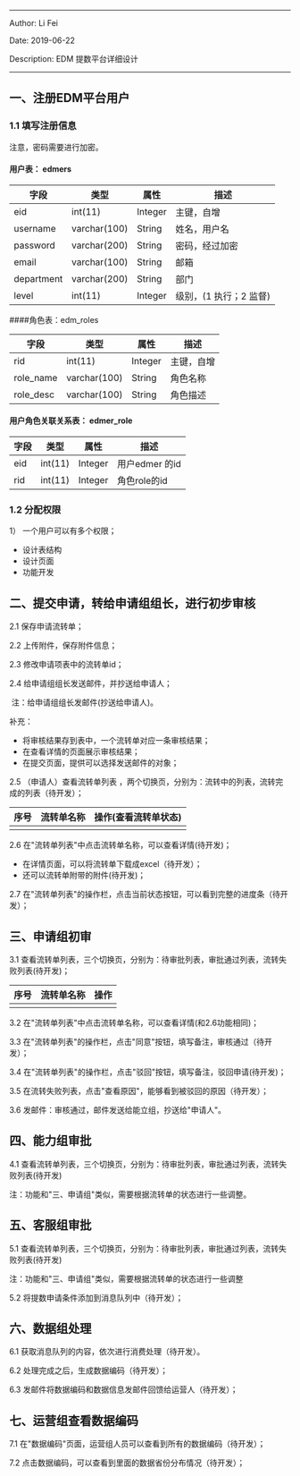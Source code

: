 ----

Author: Li Fei

Date: 2019-06-22

Description: EDM 提数平台详细设计

---

##  一、注册EDM平台用户

### 1.1 填写注册信息

注意，密码需要进行加密。

#### 用户表： edmers

| 字段       | 类型         | 属性    | 描述                   |
| ---------- | ------------ | ------- | ---------------------- |
| eid        | int(11)      | Integer | 主键，自增             |
| username   | varchar(100) | String  | 姓名，用户名           |
| password   | varchar(200) | String  | 密码，经过加密         |
| email      | varchar(100) | String  | 邮箱                   |
| department | varchar(200) | String  | 部门                   |
| level      | int(11)      | Integer | 级别，(1 执行；2 监督) |



####角色表：edm_roles

| 字段      | 类型         | 属性    | 描述       |
| --------- | ------------ | ------- | ---------- |
| rid       | int(11)      | Integer | 主键，自增 |
| role_name | varchar(100) | String  | 角色名称   |
| role_desc | varchar(100) | String  | 角色描述   |



#### 用户角色关联关系表：  edmer_role

| 字段 | 类型    | 属性    | 描述           |
| ---- | ------- | ------- | -------------- |
| eid  | int(11) | Integer | 用户edmer 的id |
| rid  | int(11) | Integer | 角色role的id   |

### 1.2 分配权限

1） 一个用户可以有多个权限；



- 设计表结构
- 设计页面
- 功能开发

## 二、提交申请，转给申请组组长，进行初步审核

2.1 保存申请流转单；

2.2 上传附件，保存附件信息；

2.3 修改申请项表中的流转单id；

2.4 给申请组组长发送邮件，并抄送给申请人；

​     注：给申请组组长发邮件(抄送给申请人)。

补充：

- 将审核结果存到表中，一个流转单对应一条审核结果；
- 在查看详情的页面展示审核结果；
- 在提交页面，提供可以选择发送邮件的对象；

2.5 （申请人）查看流转单列表 ，两个切换页，分别为：流转中的列表，流转完成的列表（待开发）；

| 序号 | 流转单名称 | 操作(查看流转单状态) |
| ---- | ---------- | -------------------- |
|      |            |                      |

2.6 在"流转单列表"中点击流转单名称，可以查看详情(待开发)；

- 在详情页面，可以将流转单下载成excel（待开发）；
- 还可以流转单附带的附件(待开发)；

2.7 在"流转单列表"的操作栏，点击当前状态按钮，可以看到完整的进度条（待开发）；



## 三、申请组初审

3.1 查看流转单列表，三个切换页，分别为：待审批列表，审批通过列表，流转失败列表(待开发)；

| 序号 | 流转单名称 | 操作 |
| ---- | ---------- | ---- |
|      |            |      |

3.2 在"流转单列表"中点击流转单名称，可以查看详情(和2.6功能相同)；

3.3 在"流转单列表"的操作栏，点击"同意"按钮，填写备注，审核通过（待开发）；

3.4 在"流转单列表"的操作栏，点击"驳回"按钮，填写备注，驳回申请(待开发)；

3.5 在流转失败列表，点击"查看原因"，能够看到被驳回的原因（待开发）；

3.6 发邮件：审核通过，邮件发送给能立组，抄送给"申请人"。

## 四、能力组审批

4.1 查看流转单列表，三个切换页，分别为：待审批列表，审批通过列表，流转失败列表(待开发)

注：功能和"三、申请组"类似，需要根据流转单的状态进行一些调整。





## 五、客服组审批

5.1 查看流转单列表，三个切换页，分别为：待审批列表，审批通过列表，流转失败列表(待开发)

注：功能和"三、申请组"类似，需要根据流转单的状态进行一些调整

5.2 将提数申请条件添加到消息队列中（待开发）；

## 六、数据组处理

6.1 获取消息队列的内容，依次进行消费处理（待开发）。

6.2 处理完成之后，生成数据编码（待开发）；

6.3 发邮件将数据编码和数据信息发邮件回馈给运营人（待开发）；



## 七、运营组查看数据编码

7.1 在"数据编码"页面，运营组人员可以查看到所有的数据编码（待开发）；

7.2 点击数据编码，可以查看到里面的数据省份分布情况（待开发）；

